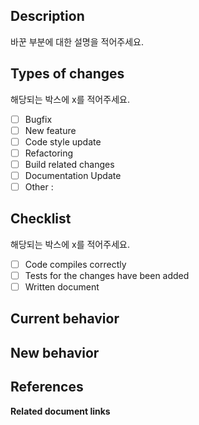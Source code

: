 ## Description

바꾼 부분에 대한 설명을 적어주세요.

## Types of changes

해당되는 박스에 x를 적어주세요.

- [ ] Bugfix
- [ ] New feature
- [ ] Code style update
- [ ] Refactoring
- [ ] Build related changes
- [ ] Documentation Update
- [ ] Other :

## Checklist

해당되는 박스에 x를 적어주세요.

- [ ] Code compiles correctly
- [ ] Tests for the changes have been added
- [ ] Written document

## Current behavior


## New behavior


## References

**Related document links**